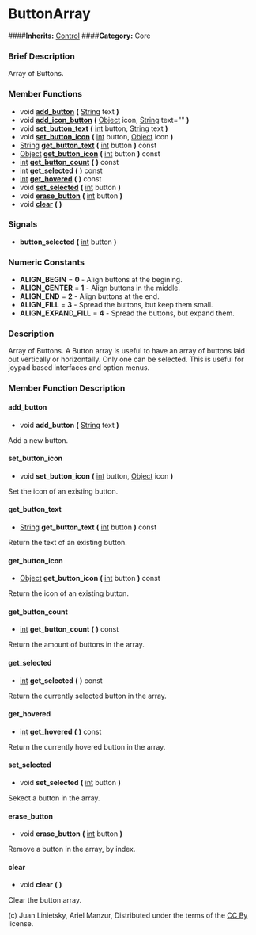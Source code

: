 #  ButtonArray  
####**Inherits:** [Control](class_control)
####**Category:** Core

###  Brief Description  
Array of Buttons.

###  Member Functions 
  * void  **[add&#95;button](#add_button)**  **(** [String](class_string) text  **)**
  * void  **[add&#95;icon&#95;button](#add_icon_button)**  **(** [Object](class_object) icon, [String](class_string) text=""  **)**
  * void  **[set&#95;button&#95;text](#set_button_text)**  **(** [int](class_int) button, [String](class_string) text  **)**
  * void  **[set&#95;button&#95;icon](#set_button_icon)**  **(** [int](class_int) button, [Object](class_object) icon  **)**
  * [String](class_string)  **[get&#95;button&#95;text](#get_button_text)**  **(** [int](class_int) button  **)** const
  * [Object](class_object)  **[get&#95;button&#95;icon](#get_button_icon)**  **(** [int](class_int) button  **)** const
  * [int](class_int)  **[get&#95;button&#95;count](#get_button_count)**  **(** **)** const
  * [int](class_int)  **[get&#95;selected](#get_selected)**  **(** **)** const
  * [int](class_int)  **[get&#95;hovered](#get_hovered)**  **(** **)** const
  * void  **[set&#95;selected](#set_selected)**  **(** [int](class_int) button  **)**
  * void  **[erase&#95;button](#erase_button)**  **(** [int](class_int) button  **)**
  * void  **[clear](#clear)**  **(** **)**

###  Signals  
  *  **button&#95;selected**  **(** [int](class_int) button  **)**

###  Numeric Constants  
  * **ALIGN_BEGIN** = **0** - Align buttons at the begining.
  * **ALIGN_CENTER** = **1** - Align buttons in the middle.
  * **ALIGN_END** = **2** - Align buttons at the end.
  * **ALIGN_FILL** = **3** - Spread the buttons, but keep them small.
  * **ALIGN_EXPAND_FILL** = **4** - Spread the buttons, but expand them.

###  Description  
Array of Buttons. A Button array is useful to have an array of buttons laid out vertically or horizontally. Only one can be selected. This is useful for joypad based interfaces and option menus.

###  Member Function Description  

#### <a name="add_button">add_button</a>
  * void  **add&#95;button**  **(** [String](class_string) text  **)**

Add a new button.

#### <a name="set_button_icon">set_button_icon</a>
  * void  **set&#95;button&#95;icon**  **(** [int](class_int) button, [Object](class_object) icon  **)**

Set the icon of an existing button.

#### <a name="get_button_text">get_button_text</a>
  * [String](class_string)  **get&#95;button&#95;text**  **(** [int](class_int) button  **)** const

Return the text of an existing button.

#### <a name="get_button_icon">get_button_icon</a>
  * [Object](class_object)  **get&#95;button&#95;icon**  **(** [int](class_int) button  **)** const

Return the icon of an existing button.

#### <a name="get_button_count">get_button_count</a>
  * [int](class_int)  **get&#95;button&#95;count**  **(** **)** const

Return the amount of buttons in the array.

#### <a name="get_selected">get_selected</a>
  * [int](class_int)  **get&#95;selected**  **(** **)** const

Return the currently selected button in the array.

#### <a name="get_hovered">get_hovered</a>
  * [int](class_int)  **get&#95;hovered**  **(** **)** const

Return the currently hovered button in the array.

#### <a name="set_selected">set_selected</a>
  * void  **set&#95;selected**  **(** [int](class_int) button  **)**

Sekect a button in the array.

#### <a name="erase_button">erase_button</a>
  * void  **erase&#95;button**  **(** [int](class_int) button  **)**

Remove a button in the array, by index.

#### <a name="clear">clear</a>
  * void  **clear**  **(** **)**

Clear the button array.


(c) Juan Linietsky, Ariel Manzur, Distributed under the terms of the [CC By](https://creativecommons.org/licenses/by/3.0/legalcode) license.
